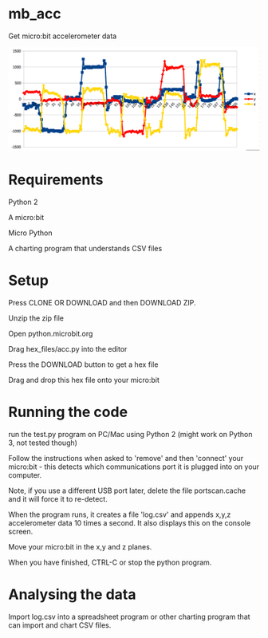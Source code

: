 # mb_acc

Get micro:bit accelerometer data

![chart](data/graph.png)

# Requirements

Python 2

A micro:bit

Micro Python

A charting program that understands CSV files

# Setup

Press CLONE OR DOWNLOAD and then DOWNLOAD ZIP.

Unzip the zip file

Open python.microbit.org

Drag hex_files/acc.py into the editor

Press the DOWNLOAD button to get a hex file

Drag and drop this hex file onto your micro:bit

# Running the code

run the test.py program on PC/Mac using Python 2 
(might work on Python 3, not tested though)

Follow the instructions when asked to 'remove' and then 'connect' your
micro:bit - this detects which communications port it is plugged into on
your computer.

Note, if you use a different USB port later, delete the file portscan.cache
and it will force it to re-detect.

When the program runs, it creates a file 'log.csv' and appends x,y,z accelerometer
data 10 times a second. It also displays this on the console screen.

Move your micro:bit in the x,y and z planes.

When you have finished, CTRL-C or stop the python program.

# Analysing the data

Import log.csv into a spreadsheet program or other charting program that
can import and chart CSV files.

